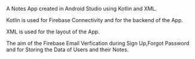 A Notes App created in Android Studio using Kotlin and XML.


Kotlin is used for Firebase Connectivity and for the backend of the App.

XML is used for the layout of the App.

The aim of the  Firebase Email Verfication during Sign Up,Forgot Password and for Storing the Data of Users and their Notes.
